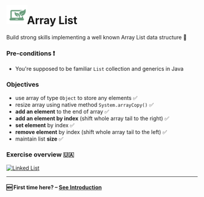 # <img src="https://raw.githubusercontent.com/bobocode-projects/resources/master/image/logo_transparent_background.png" height=50/>Array List

Build strong skills implementing a well known Array List data structure 💪

### Pre-conditions ❗

* You're supposed to be familiar `List` collection and generics in Java

### Objectives

* use array of type `Object` to store any elements ✅
* resize array using native method `System.arrayCopy()` ✅
* **add an element** to the end of array ✅
* **add an element by index** (shift whole array tail to the right) ✅
* **set element** by index ✅
* **remove element** by index (shift whole array tail to the left) ✅
* maintain list **size** ✅

### Exercise overview 🇺🇦
[![Linked List](https://yt-embed.herokuapp.com/embed?v=jFBKToSC3ag)](https://youtu.be/jFBKToSC3ag)

---

#### 🆕 First time here? – [See Introduction](https://github.com/bobocode-projects/java-fundamentals-course/tree/main/0-0-intro#introduction)